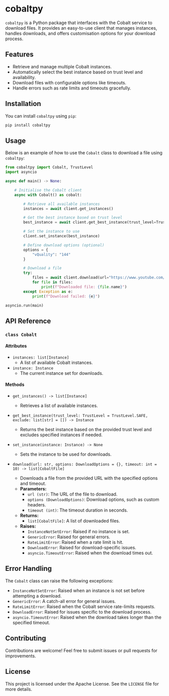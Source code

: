 # cobaltpy

`cobaltpy` is a Python package that interfaces with the Cobalt service to download files. It provides an easy-to-use client that manages instances, handles downloads, and offers customisation options for your download process.

## Features

- Retrieve and manage multiple Cobalt instances.
- Automatically select the best instance based on trust level and availability.
- Download files with configurable options like timeouts.
- Handle errors such as rate limits and timeouts gracefully.

## Installation

You can install `cobaltpy` using `pip`:

```bash
pip install cobaltpy
```

## Usage

Below is an example of how to use the `Cobalt` class to download a file using `cobaltpy`:

```python
from cobaltpy import Cobalt, TrustLevel
import asyncio

async def main() -> None:

    # Initialise the Cobalt client
    async with Cobalt() as cobalt:

        # Retrieve all available instances
        instances = await client.get_instances()

        # Get the best instance based on trust level
        best_instance = await client.get_best_instance(trust_level=TrustLevel.SAFE)

        # Set the instance to use
        client.set_instance(best_instance)

        # Define download options (optional)
        options = {
            "vQuality": "144"
        }

        # Download a file
        try:
            files = await client.download(url="https://www.youtube.com/watch?v=wEa7lk2TM-E", options=options, timeout=15)
            for file in files:
                print(f"Downloaded file: {file.name}")
        except Exception as e:
            print(f"Download failed: {e}")

asyncio.run(main)
```

## API Reference

### `class Cobalt`

#### Attributes

- `instances: list[Instance]`
  - A list of available Cobalt instances.
- `instance: Instance`
  - The current instance set for downloads.

#### Methods

- `get_instances() -> list[Instance]`
  - Retrieves a list of available instances.

- `get_best_instance(trust_level: TrustLevel = TrustLevel.SAFE, exclude: list[str] = []) -> Instance`
  - Returns the best instance based on the provided trust level and excludes specified instances if needed.

- `set_instance(instance: Instance) -> None`
  - Sets the instance to be used for downloads.

- `download(url: str, options: DownloadOptions = {}, timeout: int = 10) -> list[CobaltFile]`
  - Downloads a file from the provided URL with the specified options and timeout.
  - **Parameters:**
    - `url (str)`: The URL of the file to download.
    - `options (DownloadOptions)`: Download options, such as custom headers.
    - `timeout (int)`: The timeout duration in seconds.
  - **Returns:**
    - `list[CobaltFile]`: A list of downloaded files.
  - **Raises:**
    - `InstanceNotSetError`: Raised if no instance is set.
    - `GenericError`: Raised for general errors.
    - `RateLimitError`: Raised when a rate limit is hit.
    - `DownloadError`: Raised for download-specific issues.
    - `asyncio.TimeoutError`: Raised when the download times out.

## Error Handling

The `Cobalt` class can raise the following exceptions:

- `InstanceNotSetError`: Raised when an instance is not set before attempting a download.
- `GenericError`: A catch-all error for general issues.
- `RateLimitError`: Raised when the Cobalt service rate-limits requests.
- `DownloadError`: Raised for issues specific to the download process.
- `asyncio.TimeoutError`: Raised when the download takes longer than the specified timeout.

## Contributing

Contributions are welcome! Feel free to submit issues or pull requests for improvements.

## License

This project is licensed under the Apache License. See the `LICENSE` file for more details.